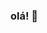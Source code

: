 ### olá! 👋

<!--
 Meu nome é **Fernanda Alves Pinheiro**.Sou aluna do **ensino médio** 📚

Minhas matérias favoritas são 😄:

- 📖 *História*
- 🌱 *Biologia*
- 🔤 *Português*
- 💻 *Programação*
- 🌎 *Geografia*
-->
